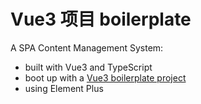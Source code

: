 # Vue3 项目 boilerplate

A SPA Content Management System:
  - built with Vue3 and TypeScript
  - boot up with a [Vue3 boilerplate project](https://github.com/went2/vue3-boilerplate)
  - using Element Plus